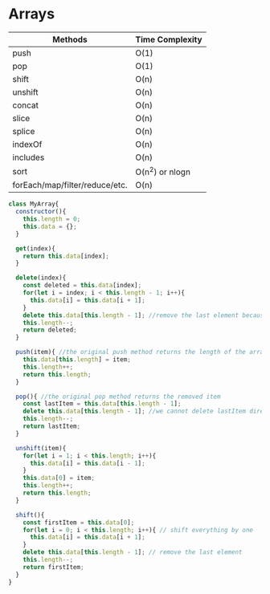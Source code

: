 # Arrays

| Methods | Time Complexity |
| --- | --- |
| push | O(1) |
| pop | O(1) |
| shift | O(n) |
| unshift | O(n) |
| concat | O(n) |
| slice | O(n) |
| splice | O(n) |
| indexOf | O(n) |
| includes | O(n) |
| sort | O(n<sup>2</sup>) or nlogn |
| forEach/map/filter/reduce/etc. | O(n) |
<!-- create our own custom array -->

```js
class MyArray{
  constructor(){
    this.length = 0;
    this.data = {};
  }

  get(index){
    return this.data[index];
  }

  delete(index){
    const deleted = this.data[index];
    for(let i = index; i < this.length - 1; i++){
      this.data[i] = this.data[i + 1];
    }
    delete this.data[this.length - 1]; //remove the last element because we shifted everything over.
    this.length--;
    return deleted;
  }

  push(item){ //the original push method returns the length of the array
    this.data[this.length] = item;
    this.length++;
    return this.length; 
  }

  pop(){ //the original pop method returns the removed item
    const lastItem = this.data[this.length - 1];
    delete this.data[this.length - 1]; //we cannot delete lastItem directly because it may be undefined to account for empty arrays
    this.length--;
    return lastItem;
  }

  unshift(item){ 
    for(let i = 1; i < this.length; i++){
      this.data[i] = this.data[i - 1];
    }
    this.data[0] = item;
    this.length++;
    return this.length;
  }

  shift(){
    const firstItem = this.data[0];
    for(let i = 0; i < this.length; i++){ // shift everything by one
      this.data[i] = this.data[i + 1];
    }
    delete this.data[this.length - 1]; // remove the last element
    this.length--;
    return firstItem;
  }
}
```
